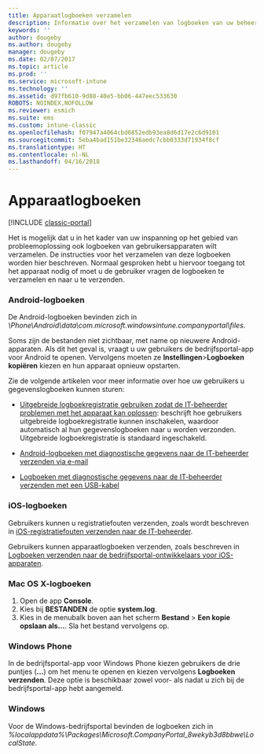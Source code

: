 ```yaml
---
title: Apparaatlogboeken verzamelen
description: Informatie over het verzamelen van logboeken van uw beheerde apparaten.
keywords: ''
author: dougeby
ms.author: dougeby
manager: dougeby
ms.date: 02/07/2017
ms.topic: article
ms.prod: ''
ms.service: microsoft-intune
ms.technology: ''
ms.assetid: d97fb610-9d88-40e5-bb06-447eec533630
ROBOTS: NOINDEX,NOFOLLOW
ms.reviewer: esmich
ms.suite: ems
ms.custom: intune-classic
ms.openlocfilehash: f07947a4064cbd6852edb93ea8d6d17e2c6d9101
ms.sourcegitcommit: 5eba4bad151be32346aedc7cbb0333d71934f8cf
ms.translationtype: HT
ms.contentlocale: nl-NL
ms.lasthandoff: 04/16/2018
---
```

# <a name="device-logs"></a>Apparaatlogboeken

[!INCLUDE [classic-portal](../includes/classic-portal.md)]

Het is mogelijk dat u in het kader van uw inspanning op het gebied van probleemoplossing ook logboeken van gebruikersapparaten wilt verzamelen. De instructies voor het verzamelen van deze logboeken worden hier beschreven. Normaal gesproken hebt u hiervoor toegang tot het apparaat nodig of moet u de gebruiker vragen de logboeken te verzamelen en naar u te verzenden.

### <a name="android-logs"></a>Android-logboeken
De Android-logboeken bevinden zich in *<Android Device>\Phone\Android\data\com.microsoft.windowsintune.companyportal\files*.

Soms zijn de bestanden niet zichtbaar, met name op nieuwere Android-apparaten. Als dit het geval is, vraagt u uw gebruikers de bedrijfsportal-app voor Android te openen. Vervolgens moeten ze **Instellingen**>**Logboeken kopiëren** kiezen en hun apparaat opnieuw opstarten.

Zie de volgende artikelen voor meer informatie over hoe uw gebruikers u gegevenslogboeken kunnen sturen:

- [Uitgebreide logboekregistratie gebruiken zodat de IT-beheerder problemen met het apparaat kan oplossen](/intune-user-help/use-verbose-logging-to-help-your-it-administrator-fix-device-issues-android): beschrijft hoe gebruikers uitgebreide logboekregistratie kunnen inschakelen, waardoor automatisch al hun gegevenslogboeken naar u worden verzonden. Uitgebreide logboekregistratie is standaard ingeschakeld.

- [Android-logboeken met diagnostische gegevens naar de IT-beheerder verzenden via e-mail](/intune-user-help/send-logs-to-your-it-admin-by-email-android)

- [Logboeken met diagnostische gegevens naar de IT-beheerder verzenden met een USB-kabel](/intune-user-help/send-diagnostic-data-logs-to-your-it-administrator-using-a-usb-cable-android)

### <a name="ios-logs"></a>iOS-logboeken

Gebruikers kunnen u registratiefouten verzenden, zoals wordt beschreven in [iOS-registratiefouten verzenden naar de IT-beheerder](/intune-user-help/send-errors-to-your-it-admin-ios).

Gebruikers kunnen apparaatlogboeken verzenden, zoals beschreven in [Logboeken verzenden naar de bedrijfsportal-ontwikkelaars voor iOS-apparaten](/intune-user-help/send-logs-to-microsoft-ios).

### <a name="mac-os-x-logs"></a>Mac OS X-logboeken

1. Open de app **Console**.
2. Kies bij **BESTANDEN** de optie **system.log**.
3. Kies in de menubalk boven aan het scherm **Bestand** > **Een kopie opslaan als...**. Sla het bestand vervolgens op.

### <a name="windows-phone"></a>Windows Phone

In de bedrijfsportal-app voor Windows Phone kiezen gebruikers de drie puntjes (**...**) om het menu te openen en kiezen vervolgens **Logboeken verzenden**. Deze optie is beschikbaar zowel voor- als nadat u zich bij de bedrijfsportal-app hebt aangemeld.

### <a name="windows"></a>Windows

Voor de Windows-bedrijfsportal bevinden de logboeken zich in *%localappdata%\Packages\Microsoft.CompanyPortal_8wekyb3d8bbwe\LocalState*.
